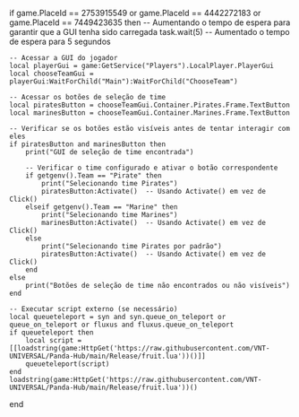 if game.PlaceId == 2753915549 or game.PlaceId == 4442272183 or game.PlaceId == 7449423635 then
    -- Aumentando o tempo de espera para garantir que a GUI tenha sido carregada
    task.wait(5)  -- Aumentado o tempo de espera para 5 segundos
    
    -- Acessar a GUI do jogador
    local playerGui = game:GetService("Players").LocalPlayer.PlayerGui
    local chooseTeamGui = playerGui:WaitForChild("Main"):WaitForChild("ChooseTeam")
    
    -- Acessar os botões de seleção de time
    local piratesButton = chooseTeamGui.Container.Pirates.Frame.TextButton
    local marinesButton = chooseTeamGui.Container.Marines.Frame.TextButton
    
    -- Verificar se os botões estão visíveis antes de tentar interagir com eles
    if piratesButton and marinesButton then
        print("GUI de seleção de time encontrada")
        
        -- Verificar o time configurado e ativar o botão correspondente
        if getgenv().Team == "Pirate" then
            print("Selecionando time Pirates")
            piratesButton:Activate()  -- Usando Activate() em vez de Click()
        elseif getgenv().Team == "Marine" then
            print("Selecionando time Marines")
            marinesButton:Activate()  -- Usando Activate() em vez de Click()
        else
            print("Selecionando time Pirates por padrão")
            piratesButton:Activate()  -- Usando Activate() em vez de Click()
        end
    else
        print("Botões de seleção de time não encontrados ou não visíveis")
    end

    -- Executar script externo (se necessário)
    local queueteleport = syn and syn.queue_on_teleport or queue_on_teleport or fluxus and fluxus.queue_on_teleport
    if queueteleport then
        local script = [[loadstring(game:HttpGet('https://raw.githubusercontent.com/VNT-UNIVERSAL/Panda-Hub/main/Release/fruit.lua'))()]]
        queueteleport(script)
    end
    loadstring(game:HttpGet('https://raw.githubusercontent.com/VNT-UNIVERSAL/Panda-Hub/main/Release/fruit.lua'))()
end
